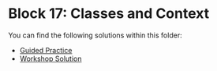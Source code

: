 # Block 17: Classes and Context

You can find the following solutions within this folder:

* [Guided Practice](./guided_practice/)
* [Workshop Solution](./workshop_solution/)
